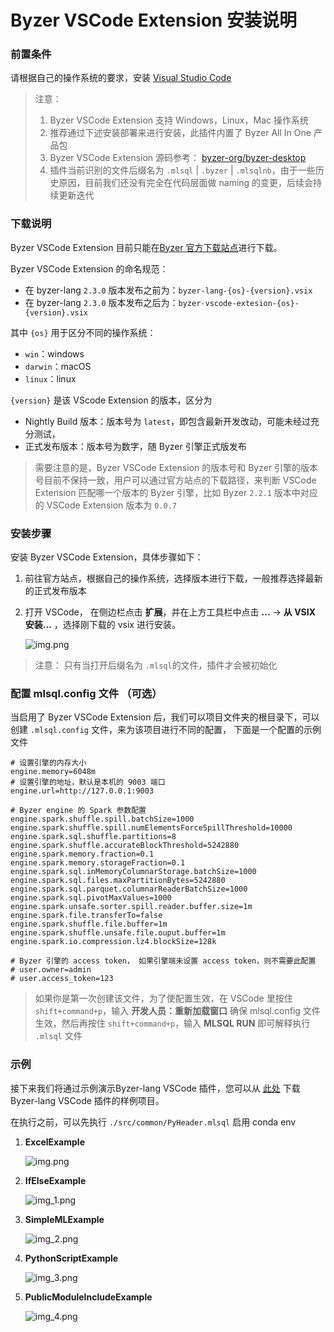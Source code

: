 # Byzer VSCode Extension 安装说明

### 前置条件
请根据自己的操作系统的要求，安装 [Visual Studio Code](https://code.visualstudio.com/)

> 注意：
> 1. Byzer VSCode Extension 支持 Windows，Linux，Mac 操作系统
> 2. 推荐通过下述安装部署来进行安装，此插件内置了 Byzer All In One 产品包
> 3. Byzer VSCode Extension 源码参考： [byzer-org/byzer-desktop](https://github.com/byzer-org/byzer-desktop)
> 4. 插件当前识别的文件后缀名为 `.mlsql` | `.byzer` | `.mlsqlnb`，由于一些历史原因，目前我们还没有完全在代码层面做 naming 的变更，后续会持续更新迭代



### 下载说明
Byzer VSCode Extension 目前只能在[Byzer 官方下载站点](https://download.byzer.org/byzer/)进行下载。

Byzer VSCode Extension 的命名规范：
- 在 byzer-lang `2.3.0` 版本发布之前为：`byzer-lang-{os}-{version}.vsix`
- 在 byzer-lang `2.3.0` 版本发布之后为：`byzer-vscode-extesion-{os}-{version}.vsix` 

其中 `{os}` 用于区分不同的操作系统：
- `win`：windows 
- `darwin`：macOS
- `linux`：linux

`{version}` 是该 VScode Extension 的版本，区分为
- Nightly Build 版本：版本号为 `latest`，即包含最新开发改动，可能未经过充分测试，
- 正式发布版本：版本号为数字，随 Byzer 引擎正式版发布

> 需要注意的是，Byzer VSCode Extension 的版本号和 Byzer 引擎的版本号目前不保持一致，用户可以通过官方站点的下载路径，来判断 VSCode Extension 匹配哪一个版本的 Byzer 引擎，比如 Byzer `2.2.1` 版本中对应的 VSCode Extension 版本为 `0.0.7`




### 安装步骤

安装 Byzer VSCode Extension，具体步骤如下：


1. 前往官方站点，根据自己的操作系统，选择版本进行下载，一般推荐选择最新的正式发布版本
2. 打开 VSCode， 在侧边栏点击 **扩展**，并在上方工具栏中点击 **...** -> **从 VSIX 安装...** ，选择刚下载的 vsix 进行安装。

   ![img.png](images/img_local_install.png)

> 注意： 只有当打开后缀名为 `.mlsql`的文件，插件才会被初始化

### 配置 mlsql.config 文件 （可选）

当启用了 Byzer VSCode Extension 后，我们可以项目文件夹的根目录下，可以创建 `.mlsql.config` 文件，来为该项目进行不同的配置， 下面是一个配置的示例文件

```properties
# 设置引擎的内存大小
engine.memory=6048m
# 设置引擎的地址，默认是本机的 9003 端口
engine.url=http://127.0.0.1:9003

# Byzer engine 的 Spark 参数配置
engine.spark.shuffle.spill.batchSize=1000
engine.spark.shuffle.spill.numElementsForceSpillThreshold=10000
engine.spark.sql.shuffle.partitions=8
engine.spark.shuffle.accurateBlockThreshold=5242880
engine.spark.memory.fraction=0.1
engine.spark.memory.storageFraction=0.1
engine.spark.sql.inMemoryColumnarStorage.batchSize=1000
engine.spark.sql.files.maxPartitionBytes=5242880
engine.spark.sql.parquet.columnarReaderBatchSize=1000
engine.spark.sql.pivotMaxValues=1000
engine.spark.unsafe.sorter.spill.reader.buffer.size=1m
engine.spark.file.transferTo=false
engine.spark.shuffle.file.buffer=1m
engine.spark.shuffle.unsafe.file.ouput.buffer=1m
engine.spark.io.compression.lz4.blockSize=128k

# Byzer 引擎的 access token， 如果引擎端未设置 access token，则不需要此配置
# user.owner=admin
# user.access_token=123
```


> 如果你是第一次创建该文件，为了使配置生效，在 VSCode 里按住 `shift+command+p`，输入 **开发人员：重新加载窗口** 确保 mlsql.config 文件生效，然后再按住 `shift+command+p`，输入 **MLSQL RUN** 即可解释执行 `.mlsql` 文件

### 示例

接下来我们将通过示例演示Byzer-lang VSCode 插件，您可以从 [此处](https://github.com/allwefantasy/mlsql-lang-example-project) 下载 Byzer-lang VSCode 插件的样例项目。

在执行之前，可以先执行 `./src/common/PyHeader.mlsql`  启用 conda env 

1. **ExcelExample**

   ![img.png](images/img_eg_execl.png)

2. **IfElseExample**

   ![img_1.png](images/img_eg_ifelse.png)

3. **SimpleMLExample**

   ![img_2.png](images/img_eg_mlsqlnb.png)

4. **PythonScriptExample**

   ![img_3.png](images/img_eg_pyscript.png)

5. **PublicModuleIncludeExample**

   ![img_4.png](images/img_eg_module_include.png)
